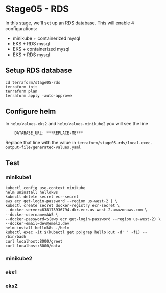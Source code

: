 # Stage05 - RDS

In this stage, we'll set up an RDS database.  This will enable 4 configurations:
* minikube + containerized mysql
* EKS + RDS mysql
* EKS + containerized mysql
* EKS + RDS mysql

## Setup RDS database
```
cd terraform/stage05-rds
terraform init
terraform plan
terraform apply -auto-approve
```

## Configure helm
In `helm/values-eks2` and `helm/values-minikube2` you will see the line
```
    DATABASE_URL: ***REPLACE-ME***
```
Replace that line with the value in `terraform/stage05-rds/local-exec-output-file/generated-values.yaml`

## Test
### minikube1
```
kubectl config use-context minikube
helm uninstall hellok8s
kubectl delete secret ecr-secret
aws ecr get-login-password --region us-west-2 | \
kubectl create secret docker-registry ecr-secret \
--docker-server=638173936794.dkr.ecr.us-west-2.amazonaws.com \
--docker-username=AWS \
--docker-password=$(aws ecr get-login-password --region us-west-2) \
--docker-email=dev@emelz.dev 
helm install hellok8s ./helm
kubectl exec -it $(kubectl get po|grep hello|cut -d' ' -f1) -- /bin/bash
curl localhost:8000/greet
curl localhost:8000/data
```


### minikube2

### eks1

### eks2

